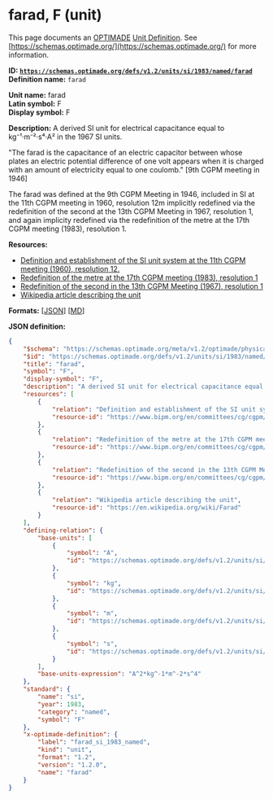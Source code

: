 # farad, F (unit)

This page documents an [OPTIMADE](https://www.optimade.org/) [Unit Definition](https://schemas.optimade.org/#definitions). See [https://schemas.optimade.org/](https://schemas.optimade.org/) for more information.

**ID: [`https://schemas.optimade.org/defs/v1.2/units/si/1983/named/farad`](https://schemas.optimade.org/defs/v1.2/units/si/1983/named/farad.md)**  
**Definition name:** `farad`

**Unit name:** farad  
**Latin symbol:** F  
**Display symbol:** F  
  
**Description:** A derived SI unit for electrical capacitance equal to kg⁻¹·m⁻²·s⁴·A² in the 1967 SI units.

"The farad is the capacitance of an electric capacitor between whose plates an electric potential difference of one volt appears when it is charged with an amount of electricity equal to one coulomb." [9th CGPM meeting in 1946]

The farad was defined at the 9th CGPM Meeting in 1946, included in SI at the 11th CGPM meeting in 1960, resolution 12m implicitly redefined via the redefinition of the second at the 13th CGPM Meeting in 1967, resolution 1, and again implicity redefined via the redefinition of the metre at the 17th CGPM meeting (1983), resolution 1.

**Resources:**

- [Definition and establishment of the SI unit system at the 11th CGPM meeting (1960), resolution 12.](https://www.bipm.org/en/committees/cg/cgpm/11-1960/resolution-12)
- [Redefinition of the metre at the 17th CGPM meeting (1983), resolution 1](https://www.bipm.org/en/committees/cg/cgpm/17-1983/resolution-1)
- [Redefinition of the second in the 13th CGPM Meeting (1967), resolution 1](https://www.bipm.org/en/committees/cg/cgpm/13-1967/resolution-1)
- [Wikipedia article describing the unit](https://en.wikipedia.org/wiki/Farad)


**Formats:** [[JSON](farad.json)] [[MD](farad.md)]

**JSON definition:**

``` json
{
    "$schema": "https://schemas.optimade.org/meta/v1.2/optimade/physical_unit_definition.md",
    "$id": "https://schemas.optimade.org/defs/v1.2/units/si/1983/named/farad",
    "title": "farad",
    "symbol": "F",
    "display-symbol": "F",
    "description": "A derived SI unit for electrical capacitance equal to kg\u207b\u00b9\u00b7m\u207b\u00b2\u00b7s\u2074\u00b7A\u00b2 in the 1967 SI units.\n\n\"The farad is the capacitance of an electric capacitor between whose plates an electric potential difference of one volt appears when it is charged with an amount of electricity equal to one coulomb.\" [9th CGPM meeting in 1946]\n\nThe farad was defined at the 9th CGPM Meeting in 1946, included in SI at the 11th CGPM meeting in 1960, resolution 12m implicitly redefined via the redefinition of the second at the 13th CGPM Meeting in 1967, resolution 1, and again implicity redefined via the redefinition of the metre at the 17th CGPM meeting (1983), resolution 1.",
    "resources": [
        {
            "relation": "Definition and establishment of the SI unit system at the 11th CGPM meeting (1960), resolution 12.",
            "resource-id": "https://www.bipm.org/en/committees/cg/cgpm/11-1960/resolution-12"
        },
        {
            "relation": "Redefinition of the metre at the 17th CGPM meeting (1983), resolution 1",
            "resource-id": "https://www.bipm.org/en/committees/cg/cgpm/17-1983/resolution-1"
        },
        {
            "relation": "Redefinition of the second in the 13th CGPM Meeting (1967), resolution 1",
            "resource-id": "https://www.bipm.org/en/committees/cg/cgpm/13-1967/resolution-1"
        },
        {
            "relation": "Wikipedia article describing the unit",
            "resource-id": "https://en.wikipedia.org/wiki/Farad"
        }
    ],
    "defining-relation": {
        "base-units": [
            {
                "symbol": "A",
                "id": "https://schemas.optimade.org/defs/v1.2/units/si/1983/base/ampere"
            },
            {
                "symbol": "kg",
                "id": "https://schemas.optimade.org/defs/v1.2/units/si/1960/base/kilogram"
            },
            {
                "symbol": "m",
                "id": "https://schemas.optimade.org/defs/v1.2/units/si/1983/base/metre"
            },
            {
                "symbol": "s",
                "id": "https://schemas.optimade.org/defs/v1.2/units/si/1967/base/second"
            }
        ],
        "base-units-expression": "A^2*kg^-1*m^-2*s^4"
    },
    "standard": {
        "name": "si",
        "year": 1983,
        "category": "named",
        "symbol": "F"
    },
    "x-optimade-definition": {
        "label": "farad_si_1983_named",
        "kind": "unit",
        "format": "1.2",
        "version": "1.2.0",
        "name": "farad"
    }
}
```